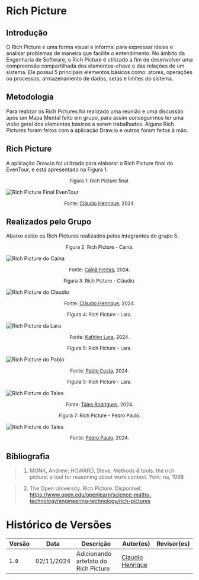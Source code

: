 # Rich Picture

## Introdução

O Rich Picture é uma forma visual e informal para expressar ideias e analisar problemas de maneira que facilite o entendimento. No âmbito da Engenharia de Software, o Rich Picture é utilizado a fim de desenvolver uma compreensão compartilhada dos elementos-chave e das relações de um sistema. Ele possui 5 principais elementos básicos como: atores, operações ou processos, armazenamento de dados, setas e limites do sistema.

## Metodologia

Para realizar os Rich Pictures foi realizado uma reunião e uma discussão após um Mapa Mental feito em grupo, para assim conseguirmos ter uma visão geral dos elementos básicos a serem trabalhados. Alguns Rich Pictures foram feitos com a aplicação Draw.io e outros foram feitos à mão.

## Rich Picture

A aplicação Draw.io foi utilizada para elaborar o Rich Picture final do EvenTour, e está apresentado na Figura 1.

<font size="2"><p style="text-align: center">Figura 1: Rich Picture final.</p></font>

![Rich Picture Final EvenTour](assets/richpicture/Rich%20Picture-EvenTour.drawio.png)

<font size="2"><p style="text-align: center">Fonte: [Cláudio Henrique][ClaudioGH], 2024.</p></font>

## Realizados pelo Grupo

Abaixo estão os Rich Pictures realizados pelos integrantes do grupo 5.

<font size="2"><p style="text-align: center">Figura 2: Rich Picture - Cainã.</p></font>

![Rich Picture do Caina](assets/richpicture/caina.jpeg)

<font size="2"><p style="text-align: center">Fonte: [Cainã Freitas][CainaGH], 2024.</p></font>

<font size="2"><p style="text-align: center">Figura 3: Rich Picture - Cláudio.</p></font>

![Rich Picture do Claudio](assets/richpicture/richpicture-claudio-v1.jpeg)

<font size="2"><p style="text-align: center">Fonte: [Cláudio Henrique][ClaudioGH], 2024.</p></font>

<font size="2"><p style="text-align: center">Figura 4: Rich Picture - Lara.</p></font>

![Rich Picture da Lara](assets/richpicture/Lara.jpg)

<font size="2"><p style="text-align: center">Fonte: [Kathlyn Lara][KathlynGH], 2024.</p></font>

<font size="2"><p style="text-align: center">Figura 5: Rich Picture - Lara.</p></font>

![Rich Picture do Pablo](assets/richpicture/pablo.jpg)

<font size="2"><p style="text-align: center">Fonte: [Pablo Costa][PabloGH], 2024.</p></font>


<font size="2"><p style="text-align: center">Figura 5: Rich Picture - Lara.</p></font>

![Rich Picture do Tales](assets/richpicture/tales-rodrigues-rich-picture.png)

<font size="2"><p style="text-align: center">Fonte: [Tales Rodrigues][TalesGH], 2024.</p></font>

<font size="2"><p style="text-align: center">Figura 7: Rich Picture - Pedro Paulo.</p></font>
![Rich Picture do Tales](assets/richpicture/PedroPaulo.png)
<font size="2"><p style="text-align: center">Fonte: [Pedro Paulo][PedroPGH], 2024.</p></font>

## Bibliografia


> 1. MONK, Andrew; HOWARD, Steve. Methods & tools: the rich picture: a tool for reasoning about work context. York: na, 1998

> 2. The Open University. Rich Picture. Disponivel: <https://www.open.edu/openlearn/science-maths-technology/engineering-technology/rich-pictures>

# Histórico de Versões

Versão  | Data | Descrição | Autor(es) | Revisor(es)
-------- | ------ | ------ | ---------- | ----------
`1.0` | 02/11/2024 | Adicionando artefato do Rich Picture  | [Claudio Henrique][ClaudioGH] | |

[AnaGH]: https://github.com/analufernanndess
[CainaGH]: https://github.com/freitasc
[ClaudioGH]: https://github.com/claudiohsc
[EliasGH]: https://github.com/EliasOliver21
[GuilhermeGH]: https://github.com/gmeister18
[JoelGH]: https://github.com/JoelSRangel
[KathlynGH]: https://github.com/klmurussi
[PabloGH]: https://github.com/pabloheika
[PedroGH]: https://github.com/pedro-rodiguero
[PedroGH]: https://github.com/pabloheika
[SamuelGH]: https://github.com/samuelalvess
[TalesGH]: https://github.com/TalesRG
[PedroPGH]: https://github.com/Pedrin0030

